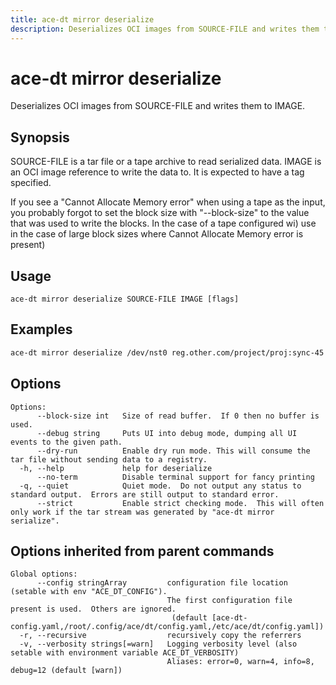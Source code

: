 ```yaml
---
title: ace-dt mirror deserialize
description: Deserializes OCI images from SOURCE-FILE and writes them to IMAGE.
---
```


<!--
This documentation is auto generated by a script.
Please do not edit this file directly.
-->

<!-- markdownlint-disable-next-line single-title -->
# ace-dt mirror deserialize

Deserializes OCI images from SOURCE-FILE and writes them to IMAGE.

## Synopsis

SOURCE-FILE is a tar file or a tape archive to read serialized data.
IMAGE is an OCI image reference to write the data to.  It is expected to have a tag specified.

If you see a "Cannot Allocate Memory error" when using a tape as the input, you probably forgot to set the block size with "--block-size" to the value that was used to write the blocks.  In the case of a tape configured wi) use in the case of large block sizes where Cannot Allocate Memory error is present)

## Usage

```plaintext
ace-dt mirror deserialize SOURCE-FILE IMAGE [flags]
```

## Examples

```sh
ace-dt mirror deserialize /dev/nst0 reg.other.com/project/proj:sync-45
```

## Options

```plaintext
Options:
      --block-size int   Size of read buffer.  If 0 then no buffer is used.
      --debug string     Puts UI into debug mode, dumping all UI events to the given path.
      --dry-run          Enable dry run mode. This will consume the tar file without sending data to a registry.
  -h, --help             help for deserialize
      --no-term          Disable terminal support for fancy printing
  -q, --quiet            Quiet mode.  Do not output any status to standard output.  Errors are still output to standard error.
      --strict           Enable strict checking mode.  This will often only work if the tar stream was generated by "ace-dt mirror serialize".
```

## Options inherited from parent commands

```plaintext
Global options:
      --config stringArray         configuration file location (setable with env "ACE_DT_CONFIG").
                                   The first configuration file present is used.  Others are ignored.
                                    (default [ace-dt-config.yaml,/root/.config/ace/dt/config.yaml,/etc/ace/dt/config.yaml])
  -r, --recursive                  recursively copy the referrers
  -v, --verbosity strings[=warn]   Logging verbosity level (also setable with environment variable ACE_DT_VERBOSITY)
                                   Aliases: error=0, warn=4, info=8, debug=12 (default [warn])
```
